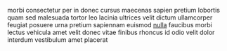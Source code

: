 morbi consectetur per in donec cursus maecenas sapien pretium lobortis quam sed
malesuada tortor leo lacinia ultrices velit dictum ullamcorper feugiat posuere
urna pretium sapiennam euismod [nulla](generated_webpages/commodo7.md) faucibus
morbi lectus vehicula amet velit donec vitae finibus rhoncus id odio velit
dolor interdum vestibulum amet placerat